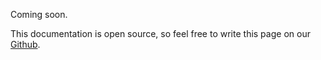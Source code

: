 Coming soon.

This documentation is open source, so feel free to write this page on our [Github](https://github.com/lucie-on-github/Lucie-Docs/edit/main/docs/logs.md).